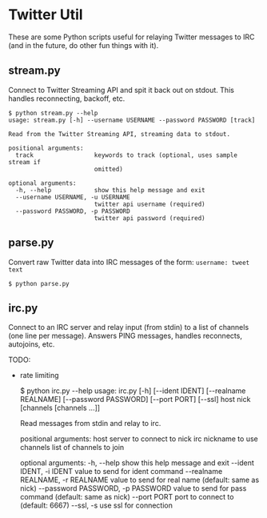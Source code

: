 Twitter Util
============

These are some Python scripts useful for relaying Twitter messages to IRC (and
in the future, do other fun things with it).


stream.py
---------

Connect to Twitter Streaming API and spit it back out on stdout. This handles
reconnecting, backoff, etc.

    $ python stream.py --help
    usage: stream.py [-h] --username USERNAME --password PASSWORD [track]

    Read from the Twitter Streaming API, streaming data to stdout.

    positional arguments:
      track                 keywords to track (optional, uses sample stream if
                            omitted)

    optional arguments:
      -h, --help            show this help message and exit
      --username USERNAME, -u USERNAME
                            twitter api username (required)
      --password PASSWORD, -p PASSWORD
                            twitter api password (required)


parse.py
--------

Convert raw Twitter data into IRC messages of the form: `username: tweet text`

    $ python parse.py


irc.py
------

Connect to an IRC server and relay input (from stdin) to a list of channels (one line per message). Answers PING messages, handles reconnects, autojoins, etc.

TODO:

- rate limiting


    $ python irc.py --help
    usage: irc.py [-h] [--ident IDENT] [--realname REALNAME] [--password PASSWORD]
                  [--port PORT] [--ssl]
                  host nick [channels [channels ...]]

    Read messages from stdin and relay to irc.

    positional arguments:
      host                  server to connect to
      nick                  irc nickname to use
      channels              list of channels to join

    optional arguments:
      -h, --help            show this help message and exit
      --ident IDENT, -i IDENT
                            value to send for ident command
      --realname REALNAME, -r REALNAME
                            value to send for real name (default: same as nick)
      --password PASSWORD, -p PASSWORD
                            value to send for pass command (default: same as nick)
      --port PORT           port to connect to (default: 6667)
      --ssl, -s             use ssl for connection
